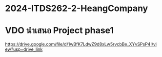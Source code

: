 # 2024-ITDS262-2-HeangCompany
# VDO นำเสนอ Project phase1
https://drive.google.com/file/d/1wBfK7LdwZ9d8xLw5rvcbBe_XYvSPsP4I/view?usp=drive_link
